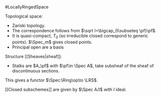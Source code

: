 #LocallyRingedSpace

Topological space:
- Zariski topology. 
- The correspondence follows from $\sqrt I=\bigcap_{I\subseteq \pf}\pf$.
- It is quasi-compact, $T_0$ (so irreducible closed correspond to generic points). $\Spec_m$ gives closed points.
- Principal open are a basis

Structure [[Sheaves|sheaf]]:
- Stalks are $A_\pf$ with $\pf\in \Spec A$, take subsheaf of the sheaf of discontinuous sections.

This gives a functor $\Spec:\Ring\op\to \LRS$. 

[[Closed subschemes]] are given by $\Spec A/I$ with $I$ ideal.